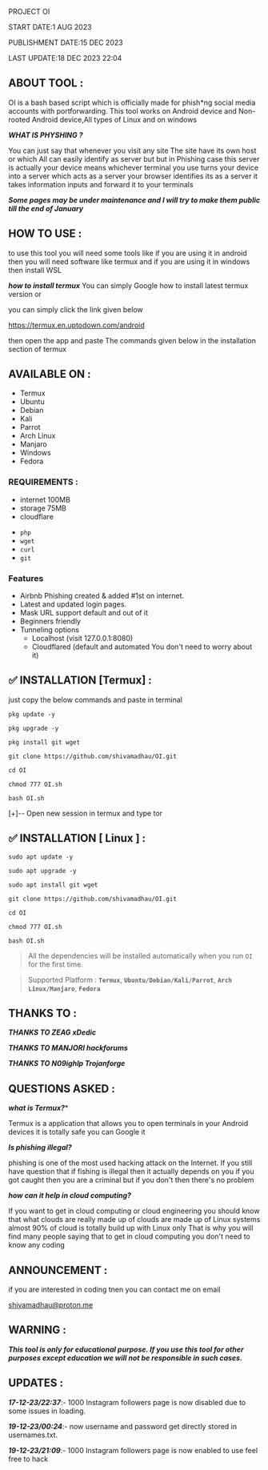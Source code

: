 PROJECT OI

START DATE:1 AUG 2023

PUBLISHMENT DATE:15 DEC 2023 

LAST UPDATE:18 DEC 2023 22:04
## ABOUT TOOL :

OI is a bash based script which is officially made for phish*ng social media accounts with portforwarding. This tool works on Android device and Non-rooted Android device,All types of Linux and on windows



***WHAT IS PHYSHING ?***

You can just say that whenever you visit any site The site have its own host or which All can easily identify as server but but in Phishing case this server is actually your device means whichever terminal you use turns your device into a server which acts as a server your browser identifies its as a server it takes information inputs and forward it to your terminals


***Some pages may be under maintenance and I will try to make them public till the end of January***

## HOW TO USE :

to use this tool you will need some tools like if you are using it in android then you will need software like termux and if you are using it in windows then install WSL 

***how to install termux***
You can simply Google how to install latest termux version or 

you can simply click the link given below

https://termux.en.uptodown.com/android

then open the app and paste The commands given below in the installation section of termux


## AVAILABLE ON :

* Termux
* Ubuntu
* Debian
* Kali
* Parrot
* Arch Linux
* Manjaro
* Windows
* Fedora


### REQUIREMENTS :
* internet 100MB
* storage 75MB
* cloudflare
- `php`
- `wget`
- `curl`
- `git`
### Features

- Airbnb Phishing created & added #1st on internet.                            
- Latest and updated login pages.                                                        
- Mask URL support default and out of it                                           
- Beginners friendly                                                                 
- Tunneling options
  - Localhost (visit 127.0.0.1:8080)
  - Cloudflared (default and automated You don't need to worry about it)

## ✅ INSTALLATION [Termux] :
just copy the below commands and paste in terminal
```
pkg update -y

pkg upgrade -y

pkg install git wget

git clone https://github.com/shivamadhau/OI.git

cd OI

chmod 777 OI.sh

bash OI.sh
```
[+]-- Open new session in termux and type tor

## ✅ INSTALLATION [ Linux ] :
```
sudo apt update -y

sudo apt upgrade -y

sudo apt install git wget

git clone https://github.com/shivamadhau/OI.git

cd OI

chmod 777 OI.sh

bash OI.sh
```
> All the dependencies will be installed automatically when you run `OI` for the first time.

> Supported Platform : **`Termux`**, **`Ubuntu/Debian/Kali/Parrot`**, **`Arch Linux/Manjaro`**, **`Fedora`**


## THANKS TO :

***THANKS TO ZEAG xDedic***

***THANKS TO MANJORI hackforums***

***THANKS TO N09ighIp Trojanforge***

## QUESTIONS ASKED :

***what is Termux?****

Termux is a application that allows you to open terminals in your Android devices it is totally safe you can Google it

***Is phishing illegal?***

phishing is one of the most used hacking attack on the Internet.
If you still have question that if fishing is illegal then it actually depends on you if you got caught then you are a criminal but if you don't then there's no problem

***how can it help in cloud computing?***

If you want to get in cloud computing or cloud engineering you should know that what clouds are really made up of clouds are made up of Linux systems almost 90% of cloud is totally build up with Linux only That is why you will find many people saying that to get in cloud computing you don't need to know any coding



## ANNOUNCEMENT :


if you are interested in coding tnen you can contact me on email

shivamadhau@proton.me



## WARNING : 
***This tool is only for educational purpose. If you use this tool for other purposes except education we will not be responsible in such cases.***


## UPDATES :

***17-12-23/22:37***:-
1000 Instagram followers page is now disabled due to some issues in loading. 

***19-12-23/00:24***:-
now username and password get directly stored in usernames.txt.

***19-12-23/21:09***:-
1000 Instagram followers page is now enabled to use feel free to hack
